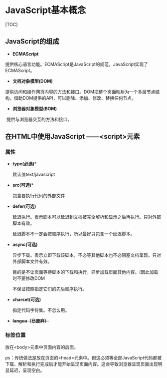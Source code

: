 # JavaScript基本概念

[TOC]

## JavaScript的组成

- **ECMAScript**

​       提供核心语言功能。ECMAScript是JavaScript的规范，JavaScript实现了ECMAScript。

- **文档对象模型(DOM)**

​       提供访问和操作网页内容的方法和接口。DOM把整个页面映射为一个多层节点结构，借助DOM提供的API，可以删除、添加、修改、替换任何节点。

- **浏览器对象模型(BOM)**

​       提供与浏览器交互的方法和接口。



## 在HTML中使用JavaScript ——&lt;script&gt;元素

### 属性

- **type(必选)***

  默认值text/javascript

- **src(可选)***

  包含要执行代码的外部文件

- **defer(可选)**

  延迟执行。表示脚本可以延迟到文档被完全解析和显示之后再执行。只对外部脚本有效。

  延迟脚本不一定会按顺序执行，所以最好只包含一个延迟脚本。

- **async(可选)**

  异步下载。表示立即下载该脚本，不必等其他脚本也不必阻塞文档呈现。只对外部脚本文件有效。

  目的是不让页面等待脚本的下载和执行，异步加载页面其他内容。(因此加载时不要修改DOM

  不保证按照指定它们的先后顺序执行。

- **charset(可选)**

  指定代码字符集。不怎么用。

- **~~langua（已废弃）~~**

### 标签位置

  放在&lt;body>元素中页面内容的后面。

  ps：传统做法是放在页面的&lt;head>元素中。但这必须等全部JavaScript代码都被下载、解析和执行完成后才能开始呈现页面内容。这会导致浏览器呈现页面出现明显延迟，呈现空白。